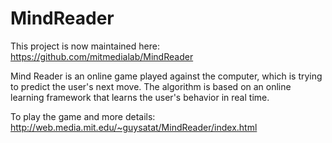 # MindReader

This project is now maintained here:
https://github.com/mitmedialab/MindReader

Mind Reader is an online game played against the computer, which is trying to predict the user's next move. 
The algorithm is based on an online learning framework that learns the user's behavior in real time. 

To play the game and more details:
http://web.media.mit.edu/~guysatat/MindReader/index.html
